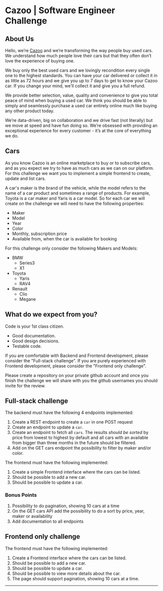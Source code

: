 # Cazoo | Software Engineer Challenge

## About Us

Hello, we’re [Cazoo](http://cazoo.co.uk/) and we’re transforming the way people buy used cars. We understand how much people love their cars but that they often don’t love the experience of buying one.

We buy only the best used cars and we lovingly recondition every single one to the highest standards. You can have your car delivered or collect it in as little as 72 hours and we give you up to 7 days to get to know your Cazoo car. If you change your mind, we'll collect it and give you a full refund.

We provide better selection, value, quality and convenience to give you total peace of mind when buying a used car. We think you should be able to simply and seamlessly purchase a used car entirely online much like buying any other product today.

We’re data-driven, big on collaboration and we drive fast (not literally) but we move at speed and have fun doing so. We’re obsessed with providing an exceptional experience for every customer - it’s at the core of everything we do. 

## Cars
As you know Cazoo is an online marketplace to buy or to subscribe cars, and as you expect we try to have as much cars as we can on our platform. For this challenge we want you to implement a simple frontend to create, update and list cars.

A car's maker is the brand of the vehicle, while the model refers to the name of a car product and sometimes a range of products. For example, Toyota is a car maker and Yaris is a car model. So for each car we will create on the challenge we will need to have the following properties:
* Maker
* Model
* Year
* Color
* Monthly, subscription price
* Available from, when the car is available for booking

For this challenge only consider the following Makers and Models:
* BMW
  * Series3
  * X1
* Toyota
  * Yaris
  * RAV4
* Renault
  * Clio
  * Megane

## What do we expect from you?
Code is your 1st class citizen.

* Good documentation.
* Good design decisions.
* Testable code.

If you are comfortable with Backend and Frontend development, please consider the "Full-stack challenge". If you are purely experienced with Frontend development, please consider the "Frontend only challenge".

Please create a repository on your private github account and once you finish the challenge we will share with you the github usernames you should invite for the review.

## Full-stack challenge

The backend must have the following 4 endpoints implemented:
1. Create a REST endpoint to create a `car` in one POST request
1. Create an endpoint to update a `car`.
1. Create an endpoint to fetch all `cars`. The results *should be sorted* by price from lowest to highest by default and all cars with an available from bigger than three months in the future should be filtered.
1. Add on the GET cars endpoint the possibility to filter by maker and/or color.

The frontend must have the following implemented:
1. Create a simple Frontend interface where the cars can be listed.
1. Should be possible to add a new car.
1. Should be possible to update a car.

### Bonus Points

1. Possibility to do pagination, showing 10 cars at a time
1. On the GET cars API add the possibility to do a sort by price, year, maker or availability
1. Add documentation to all endpoints

## Frontend only challenge

The frontend must have the following implemented:
1. Create a Frontend interface where the cars can be listed.
1. Should be possible to add a new car.
1. Should be possible to update a car.
2. Should be possible to view more details about the car.
3. The page should support pagination, showing 10 cars at a time.


------
